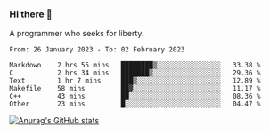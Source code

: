 ### Hi there 👋

<!--
**shejialuo/shejialuo** is a ✨ _special_ ✨ repository because its `README.md` (this file) appears on your GitHub profile.

Here are some ideas to get you started:

- 🔭 I’m currently working on ...
- 🌱 I’m currently learning ...
- 👯 I’m looking to collaborate on ...
- 🤔 I’m looking for help with ...
- 💬 Ask me about ...
- 📫 How to reach me: ...
- 😄 Pronouns: ...
- ⚡ Fun fact: ...
-->

A programmer who seeks for liberty.

<!--START_SECTION:waka-->

```text
From: 26 January 2023 - To: 02 February 2023

Markdown    2 hrs 55 mins   ████████▒░░░░░░░░░░░░░░░░   33.38 %
C           2 hrs 34 mins   ███████▒░░░░░░░░░░░░░░░░░   29.36 %
Text        1 hr 7 mins     ███▒░░░░░░░░░░░░░░░░░░░░░   12.89 %
Makefile    58 mins         ██▓░░░░░░░░░░░░░░░░░░░░░░   11.17 %
C++         43 mins         ██░░░░░░░░░░░░░░░░░░░░░░░   08.36 %
Other       23 mins         █░░░░░░░░░░░░░░░░░░░░░░░░   04.47 %
```

<!--END_SECTION:waka-->

[![Anurag's GitHub stats](https://github-readme-stats.vercel.app/api?username=shejialuo&show_icons=true&theme=dracula)](https://github.com/anuraghazra/github-readme-stats)
